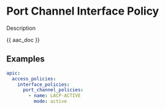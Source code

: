 # Port Channel Interface Policy

Description

{{ aac_doc }}
## Examples

```yaml
apic:
  access_policies:
    interface_policies:
      port_channel_policies:
        - name: LACP-ACTIVE
          mode: active
```
